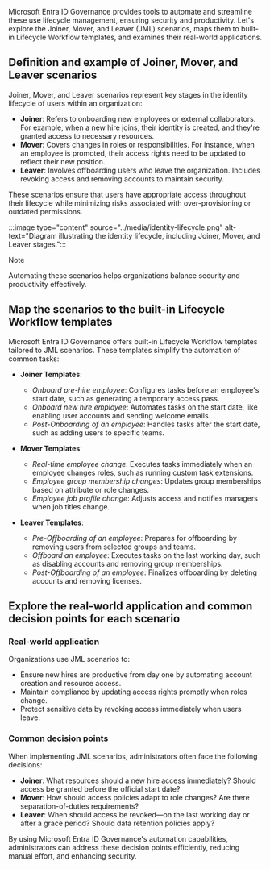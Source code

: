 Microsoft Entra ID Governance provides tools to automate and streamline these use lifecycle management, ensuring security and productivity. Let's explore the Joiner, Mover, and Leaver (JML) scenarios, maps them to built-in Lifecycle Workflow templates, and examines their real-world applications.

## Definition and example of Joiner, Mover, and Leaver scenarios

Joiner, Mover, and Leaver scenarios represent key stages in the identity lifecycle of users within an organization:

- **Joiner**: Refers to onboarding new employees or external collaborators. For example, when a new hire joins, their identity is created, and they're granted access to necessary resources.
- **Mover**: Covers changes in roles or responsibilities. For instance, when an employee is promoted, their access rights need to be updated to reflect their new position.
- **Leaver**: Involves offboarding users who leave the organization. Includes revoking access and removing accounts to maintain security.

These scenarios ensure that users have appropriate access throughout their lifecycle while minimizing risks associated with over-provisioning or outdated permissions.

:::image type="content" source="../media/identity-lifecycle.png" alt-text="Diagram illustrating the identity lifecycle, including Joiner, Mover, and Leaver stages.":::

> [!NOTE]
> Automating these scenarios helps organizations balance security and productivity effectively.

## Map the scenarios to the built-in Lifecycle Workflow templates

Microsoft Entra ID Governance offers built-in Lifecycle Workflow templates tailored to JML scenarios. These templates simplify the automation of common tasks:

- **Joiner Templates**:
  - *Onboard pre-hire employee*: Configures tasks before an employee's start date, such as generating a temporary access pass.
  - *Onboard new hire employee*: Automates tasks on the start date, like enabling user accounts and sending welcome emails.
  - *Post-Onboarding of an employee*: Handles tasks after the start date, such as adding users to specific teams.

- **Mover Templates**:
  - *Real-time employee change*: Executes tasks immediately when an employee changes roles, such as running custom task extensions.
  - *Employee group membership changes*: Updates group memberships based on attribute or role changes.
  - *Employee job profile change*: Adjusts access and notifies managers when job titles change.

- **Leaver Templates**:
  - *Pre-Offboarding of an employee*: Prepares for offboarding by removing users from selected groups and teams.
  - *Offboard an employee*: Executes tasks on the last working day, such as disabling accounts and removing group memberships.
  - *Post-Offboarding of an employee*: Finalizes offboarding by deleting accounts and removing licenses.

## Explore the real-world application and common decision points for each scenario

### Real-world application

Organizations use JML scenarios to:

- Ensure new hires are productive from day one by automating account creation and resource access.
- Maintain compliance by updating access rights promptly when roles change.
- Protect sensitive data by revoking access immediately when users leave.

### Common decision points

When implementing JML scenarios, administrators often face the following decisions:

- **Joiner**: What resources should a new hire access immediately? Should access be granted before the official start date?
- **Mover**: How should access policies adapt to role changes? Are there separation-of-duties requirements?
- **Leaver**: When should access be revoked—on the last working day or after a grace period? Should data retention policies apply?

By using Microsoft Entra ID Governance's automation capabilities, administrators can address these decision points efficiently, reducing manual effort, and enhancing security.

